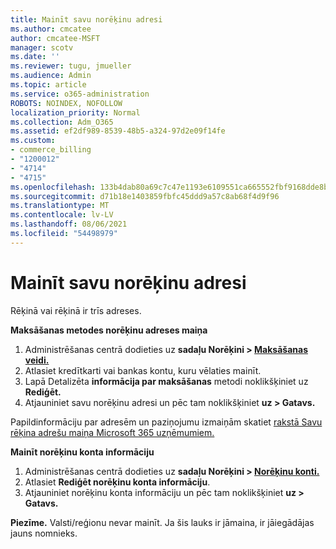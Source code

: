 ```yaml
---
title: Mainīt savu norēķinu adresi
ms.author: cmcatee
author: cmcatee-MSFT
manager: scotv
ms.date: ''
ms.reviewer: tugu, jmueller
ms.audience: Admin
ms.topic: article
ms.service: o365-administration
ROBOTS: NOINDEX, NOFOLLOW
localization_priority: Normal
ms.collection: Adm_O365
ms.assetid: ef2df989-8539-48b5-a324-97d2e09f14fe
ms.custom:
- commerce_billing
- "1200012"
- "4714"
- "4715"
ms.openlocfilehash: 133b4dab80a69c7c47e1193e6109551ca665552fbf9168dde8be14096336efe5
ms.sourcegitcommit: d71b18e1403859fbfc45ddd9a57c8ab68f4d9f96
ms.translationtype: MT
ms.contentlocale: lv-LV
ms.lasthandoff: 08/06/2021
ms.locfileid: "54498979"
---
```

# <a name="change-your-billing-address"></a>Mainīt savu norēķinu adresi

Rēķinā vai rēķinā ir trīs adreses.

**Maksāšanas metodes norēķinu adreses maiņa**

1. Administrēšanas centrā dodieties uz **sadaļu Norēķini > [Maksāšanas veidi.](https://go.microsoft.com/fwlink/p/?linkid=2018806)**
2. Atlasiet kredītkarti vai bankas kontu, kuru vēlaties mainīt.
3. Lapā Detalizēta **informācija par maksāšanas** metodi noklikšķiniet uz **Rediģēt.**
4. Atjauniniet savu norēķinu adresi un pēc tam noklikšķiniet **uz > Gatavs.**

Papildinformāciju par adresēm un paziņojumu izmaiņām skatiet [rakstā Savu rēķina adrešu maiņa Microsoft 365 uzņēmumiem.](/microsoft-365/commerce/billing-and-payments/change-your-billing-addresses)

**Mainīt norēķinu konta informāciju**

1. Administrēšanas centrā dodieties uz **sadaļu Norēķini > [Norēķinu konti.](https://admin.microsoft.com/Adminportal/Home?source=applauncher#/BillingAccounts/billing-accounts)**
2. Atlasiet **Rediģēt norēķinu konta informāciju**.
3. Atjauniniet norēķinu konta informāciju un pēc tam noklikšķiniet **uz > Gatavs.**

**Piezīme.** Valsti/reģionu nevar mainīt. Ja šis lauks ir jāmaina, ir jāiegādājas jauns nomnieks.
